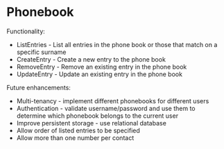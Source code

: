 # Phonebook
Functionality:
* ListEntries - List all entries in the phone book or those that match on a specific surname
* CreateEntry - Create a new entry to the phone book
* RemoveEntry - Remove an existing entry in the phone book
* UpdateEntry - Update an existing entry in the phone book

Future enhancements:
* Multi-tenancy - implement different phonebooks for different users
* Authentication - validate username/password and use them to determine which phonebook belongs to the current user
* Improve persistent storage - use relational database
* Allow order of listed entries to be specified
* Allow more than one number per contact
